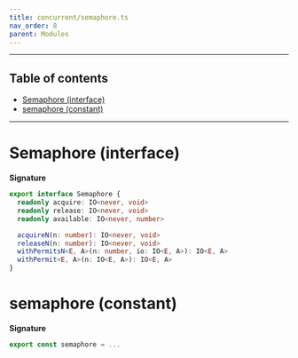 ```yaml
---
title: concurrent/semaphore.ts
nav_order: 8
parent: Modules
---
```


---

<h2 class="text-delta">Table of contents</h2>

- [Semaphore (interface)](#semaphore-interface)
- [semaphore (constant)](#semaphore-constant)

---

# Semaphore (interface)

**Signature**

```ts
export interface Semaphore {
  readonly acquire: IO<never, void>
  readonly release: IO<never, void>
  readonly available: IO<never, number>

  acquireN(n: number): IO<never, void>
  releaseN(n: number): IO<never, void>
  withPermitsN<E, A>(n: number, io: IO<E, A>): IO<E, A>
  withPermit<E, A>(n: IO<E, A>): IO<E, A>
}
```

# semaphore (constant)

**Signature**

```ts
export const semaphore = ...
```
